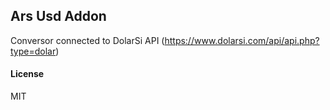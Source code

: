 ## Ars Usd Addon

Conversor connected to DolarSi API (https://www.dolarsi.com/api/api.php?type=dolar)

#### License

MIT